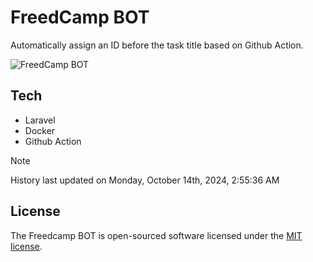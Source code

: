 # FreedCamp BOT

Automatically assign an ID before the task title based on Github Action.

![FreedCamp BOT](https://repository-images.githubusercontent.com/737932867/7d34798b-2680-471c-b089-a78a718d3d6a)

## Tech

- Laravel
- Docker
- Github Action

> [!NOTE]  
> History last updated on Monday, October 14th, 2024, 2:55:36 AM

## License

The Freedcamp BOT is open-sourced software licensed under the [MIT license](https://opensource.org/licenses/MIT).
